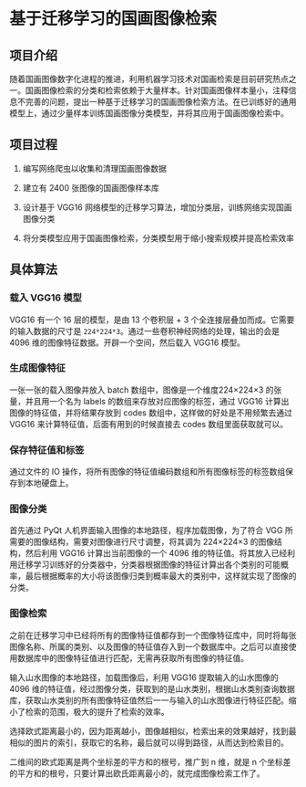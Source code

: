 # 基于迁移学习的国画图像检索

## 项目介绍

随着国画图像数字化进程的推进，利用机器学习技术对国画检索是目前研究热点之一。国画图像检索的分类和检索依赖于大量样本。针对国画图像样本量小，注释信息不完善的问题，提出一种基于迁移学习的国画图像检索方法。在已训练好的通用模型上，通过少量样本训练国画图像分类模型，并将其应用于国画图像检索中。

## 项目过程

1. 编写网络爬虫以收集和清理国画图像数据

2. 建立有 2400 张图像的国画图像样本库

3. 设计基于 VGG16 网络模型的迁移学习算法，增加分类层，训练网络实现国画图像分类

4. 将分类模型应用于国画图像检索，分类模型用于缩小搜索规模并提高检索效率

## 具体算法

### 载入 VGG16 模型

VGG16 有一个 16 层的模型，是由 13 个卷积层 + 3 个全连接层叠加而成。它需要的输入数据的尺寸是 `224*224*3`。通过一些卷积神经网络的处理，输出的会是 4096 维的图像特征数据。开辟一个空间，然后载入 VGG16 模型。

### 生成图像特征

一张一张的载入图像并放入 batch 数组中，图像是一个维度224×224×3 的张量，并且用一个名为 labels 的数组来存放对应图像的标签，通过 VGG16 计算出图像的特征值，并将结果存放到 codes 数组中，这样做的好处是不用频繁去通过 VGG16 来计算特征值，后面有用到的时候直接去 codes 数组里面获取就可以。

### 保存特征值和标签

通过文件的 IO 操作，将所有图像的特征值编码数组和所有图像标签的标签数组保存到本地硬盘上。

### 图像分类

首先通过 PyQt 人机界面输入图像的本地路径，程序加载图像，为了符合 VGG 所需要的图像结构，需要对图像进行尺寸调整，将其调为 224×224×3 的图像结构，然后利用 VGG16 计算出当前图像的一个 4096 维的特征值。将其放入已经利用迁移学习训练好的分类器中，分类器根据图像的特征计算出各个类别的可能概率，最后根据概率的大小将该图像归类到概率最大的类别中，这样就实现了图像的分类。

### 图像检索

之前在迁移学习中已经将所有的图像特征值都存到一个图像特征库中，同时将每张图像名称、所属的类别、以及图像的特征值存入到一个数据库中。之后可以直接使用数据库中的图像特征值进行匹配，无需再获取所有图像的特征值。

输入山水图像的本地路径，加载图像后，利用 VGG16 提取输入的山水图像的 4096 维的特征值，经过图像分类，获取到的是山水类别，根据山水类别查询数据库，获取山水类别的所有图像特征值然后一一与输入的山水图像进行特征匹配。缩小了检索的范围，极大的提升了检索的效率。

选择欧式距离最小的，因为距离越小，图像越相似，检索出来的效果越好，找到最相似的图片的索引，获取它的名称，最后就可以得到路径，从而达到检索目的。

二维间的欧式距离是两个坐标差的平方和的根号，推广到 n 维，就是 n 个坐标差的平方和的根号，只要计算出欧氏距离最小的，就完成图像检索工作了。